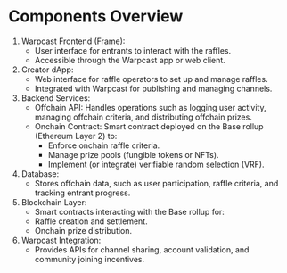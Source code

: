 # Components Overview

1. Warpcast Frontend (Frame):
   * User interface for entrants to interact with the raffles.
   * Accessible through the Warpcast app or web client.
2. Creator dApp:
   * Web interface for raffle operators to set up and manage raffles.
   * Integrated with Warpcast for publishing and managing channels.
3. Backend Services:
   * Offchain API: Handles operations such as logging user activity, managing offchain criteria, and distributing offchain prizes.
   * Onchain Contract: Smart contract deployed on the Base rollup (Ethereum Layer 2) to:
     * Enforce onchain raffle criteria.
     * Manage prize pools (fungible tokens or NFTs).
     * Implement (or integrate) verifiable random selection (VRF).
4. Database:
   * Stores offchain data, such as user participation, raffle criteria, and tracking entrant progress.
5. Blockchain Layer:
   * Smart contracts interacting with the Base rollup for:
   * Raffle creation and settlement.
   * Onchain prize distribution.
6. Warpcast Integration:
   * Provides APIs for channel sharing, account validation, and community joining incentives.
